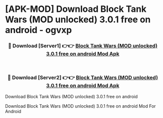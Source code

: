 # [APK-MOD] Download Block Tank Wars (MOD unlocked) 3.0.1 free on android - ogvxp


<div align="center">
<h3>🔴 Download [Server1] 👉👉 <a href="https://apk-comot.site?title=Block_Tank_Wars_(MOD_unlocked)_3.0.1_free_on_android">Block Tank Wars (MOD unlocked) 3.0.1 free on android Mod Apk</a></h3><br>
<h3>🔴 Download [Server2] 👉👉 <a href="https://apk-comot.site?title=Block_Tank_Wars_(MOD_unlocked)_3.0.1_free_on_android">Block Tank Wars (MOD unlocked) 3.0.1 free on android Mod Apk</a></h3>
</div>



Download Block Tank Wars (MOD unlocked) 3.0.1 free on android 

Download Block Tank Wars (MOD unlocked) 3.0.1 free on android Mod For Android